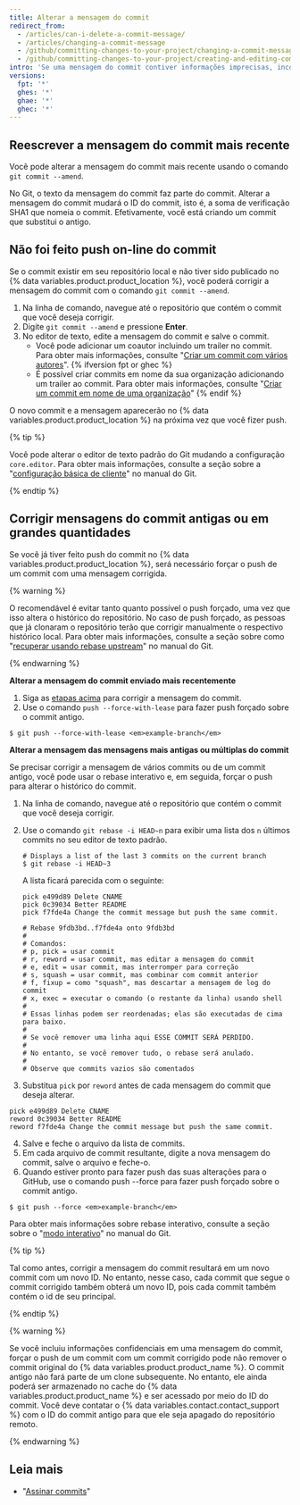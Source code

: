 ```yaml
---
title: Alterar a mensagem do commit
redirect_from:
  - /articles/can-i-delete-a-commit-message/
  - /articles/changing-a-commit-message
  - /github/committing-changes-to-your-project/changing-a-commit-message
  - /github/committing-changes-to-your-project/creating-and-editing-commits/changing-a-commit-message
intro: 'Se uma mensagem do commit contiver informações imprecisas, incorretas ou confidenciais, você poderá corrigi-las localmente e fazer push de um novo commit com uma nova mensagem para o {% data variables.product.product_name %}. Também é possível alterar uma mensagem do commit para adicionar informações ausentes.'
versions:
  fpt: '*'
  ghes: '*'
  ghae: '*'
  ghec: '*'
---
```


## Reescrever a mensagem do commit mais recente

Você pode alterar a mensagem do commit mais recente usando o comando `git commit --amend`.

No Git, o texto da mensagem do commit faz parte do commit. Alterar a mensagem do commit mudará o ID do commit, isto é, a soma de verificação SHA1 que nomeia o commit. Efetivamente, você está criando um commit que substitui o antigo.

## Não foi feito push on-line do commit

Se o commit existir em seu repositório local e não tiver sido publicado no {% data variables.product.product_location %}, você poderá corrigir a mensagem do commit com o comando `git commit --amend`.

1. Na linha de comando, navegue até o repositório que contém o commit que você deseja corrigir.
2. Digite `git commit --amend` e pressione **Enter**.
3. No editor de texto, edite a mensagem do commit e salve o commit.
    - Você pode adicionar um coautor incluindo um trailer no commit. Para obter mais informações, consulte "[Criar um commit com vários autores](/pull-requests/committing-changes-to-your-project/creating-and-editing-commits/creating-a-commit-with-multiple-authors)".
{% ifversion fpt or ghec %}
    - É possível criar commits em nome da sua organização adicionando um trailer ao commit. Para obter mais informações, consulte "[Criar um commit em nome de uma organização](/pull-requests/committing-changes-to-your-project/creating-and-editing-commits/creating-a-commit-on-behalf-of-an-organization)"
{% endif %}

O novo commit e a mensagem aparecerão no {% data variables.product.product_location %} na próxima vez que você fizer push.

{% tip %}

Você pode alterar o editor de texto padrão do Git mudando a configuração `core.editor`. Para obter mais informações, consulte a seção sobre a "[configuração básica de cliente](https://git-scm.com/book/en/Customizing-Git-Git-Configuration#_basic_client_configuration)" no manual do Git.

{% endtip %}

## Corrigir mensagens do commit antigas ou em grandes quantidades

Se você já tiver feito push do commit no {% data variables.product.product_location %}, será necessário forçar o push de um commit com uma mensagem corrigida.

{% warning %}

O recomendável é evitar tanto quanto possível o push forçado, uma vez que isso altera o histórico do repositório. No caso de push forçado, as pessoas que já clonaram o repositório terão que corrigir manualmente o respectivo histórico local. Para obter mais informações, consulte a seção sobre como "[recuperar usando rebase upstream](https://git-scm.com/docs/git-rebase#_recovering_from_upstream_rebase)" no manual do Git.

{% endwarning %}

**Alterar a mensagem do commit enviado mais recentemente**

1. Siga as [etapas acima](/articles/changing-a-commit-message#commit-has-not-been-pushed-online) para corrigir a mensagem do commit.
2. Use o comando `push --force-with-lease` para fazer push forçado sobre o commit antigo.
  ```shell
  $ git push --force-with-lease <em>example-branch</em>
  ```

**Alterar a mensagem das mensagens mais antigas ou múltiplas do commit**

Se precisar corrigir a mensagem de vários commits ou de um commit antigo, você pode usar o rebase interativo e, em seguida, forçar o push para alterar o histórico do commit.

1. Na linha de comando, navegue até o repositório que contém o commit que você deseja corrigir.
2. Use o comando `git rebase -i HEAD~n` para exibir uma lista dos `n` últimos commits no seu editor de texto padrão.

    ```shell
    # Displays a list of the last 3 commits on the current branch
    $ git rebase -i HEAD~3
    ```
    A lista ficará parecida com o seguinte:

    ```shell
    pick e499d89 Delete CNAME
    pick 0c39034 Better README
    pick f7fde4a Change the commit message but push the same commit.

    # Rebase 9fdb3bd..f7fde4a onto 9fdb3bd
    #
    # Comandos:
    # p, pick = usar commit
    # r, reword = usar commit, mas editar a mensagem do commit
    # e, edit = usar commit, mas interromper para correção
    # s, squash = usar commit, mas combinar com commit anterior
    # f, fixup = como "squash", mas descartar a mensagem de log do commit
    # x, exec = executar o comando (o restante da linha) usando shell
    #
    # Essas linhas podem ser reordenadas; elas são executadas de cima para baixo.
    #
    # Se você remover uma linha aqui ESSE COMMIT SERÁ PERDIDO.
    #
    # No entanto, se você remover tudo, o rebase será anulado.
    #
    # Observe que commits vazios são comentados
    ```
3. Substitua `pick` por `reword` antes de cada mensagem do commit que deseja alterar.
  ```shell
  pick e499d89 Delete CNAME
  reword 0c39034 Better README
  reword f7fde4a Change the commit message but push the same commit.
  ```
4. Salve e feche o arquivo da lista de commits.
5. Em cada arquivo de commit resultante, digite a nova mensagem do commit, salve o arquivo e feche-o.
6. Quando estiver pronto para fazer push das suas alterações para o GitHub, use o comando push --force para fazer push forçado sobre o commit antigo.
```shell
$ git push --force <em>example-branch</em>
```

Para obter mais informações sobre rebase interativo, consulte a seção sobre o "[modo interativo](https://git-scm.com/docs/git-rebase#_interactive_mode)" no manual do Git.

{% tip %}

Tal como antes, corrigir a mensagem do commit resultará em um novo commit com um novo ID. No entanto, nesse caso, cada commit que segue o commit corrigido também obterá um novo ID, pois cada commit também contém o id de seu principal.

{% endtip %}

{% warning %}

Se você incluiu informações confidenciais em uma mensagem do commit, forçar o push de um commit com um commit corrigido pode não remover o commit original do {% data variables.product.product_name %}. O commit antigo não fará parte de um clone subsequente. No entanto, ele ainda poderá ser armazenado no cache do {% data variables.product.product_name %} e ser acessado por meio do ID do commit. Você deve contatar o {% data variables.contact.contact_support %} com o ID do commit antigo para que ele seja apagado do repositório remoto.

{% endwarning %}

## Leia mais

* "[Assinar commits](/articles/signing-commits)"
